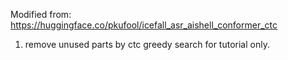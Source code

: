 Modified from: https://huggingface.co/pkufool/icefall_asr_aishell_conformer_ctc
1. remove unused parts by ctc greedy search for tutorial only.
